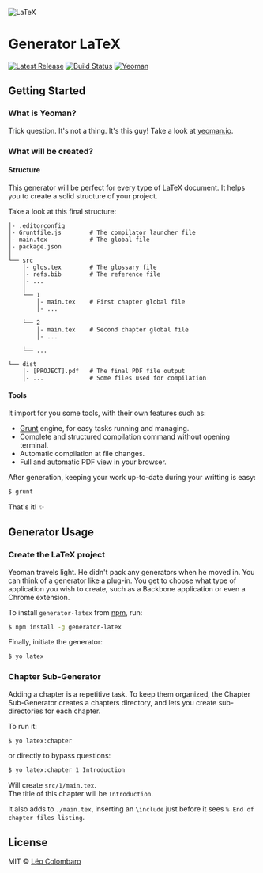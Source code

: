﻿![LaTeX](https://upload.wikimedia.org/wikipedia/commons/thumb/9/92/LaTeX_logo.svg/220px-LaTeX_logo.svg.png)

Generator LaTeX
===============
[![Latest Release](https://img.shields.io/npm/v/generator-latex.svg?style=flat)](https://www.npmjs.org/package/generator-latex)
[![Build Status](https://img.shields.io/travis/LeoColomb/generator-latex.svg?style=flat)](https://travis-ci.org/LeoColomb/generator-latex)
[![Yeoman](https://img.shields.io/badge/generator-yeoman-5aadbb.svg?style=flat)](http://yeoman.io)

## Getting Started

### What is Yeoman?

Trick question. It's not a thing. It's this guy! Take a look at [yeoman.io](http://yeoman.io).

### What will be created?

#### Structure

This generator will be perfect for every type of LaTeX document.
It helps you to create a solid structure of your project.

Take a look at this final structure:

```
│- .editorconfig
│- Gruntfile.js        # The compilator launcher file
│- main.tex            # The global file
│- package.json
│
└── src
    │- glos.tex        # The glossary file
    │- refs.bib        # The reference file
    │- ...
    │
    └── 1
        │- main.tex    # First chapter global file
        │- ...

    └── 2
        │- main.tex    # Second chapter global file
        │- ...

    └── ...

└── dist
    │- [PROJECT].pdf   # The final PDF file output
    │- ...             # Some files used for compilation
```

#### Tools

It import for you some tools, with their own features such as:
* [Grunt](http://gruntjs.com/) engine, for easy tasks running and managing.
* Complete and structured compilation command without opening terminal.
* Automatic compilation at file changes.
* Full and automatic PDF view in your browser.

After generation, keeping your work up-to-date during your writting is easy:

```bash
$ grunt
```

That's it! :sparkles:

## Generator Usage

### Create the LaTeX project

Yeoman travels light. He didn't pack any generators when he moved in. You can think of a generator like a plug-in. You get to choose what type of application you wish to create, such as a Backbone application or even a Chrome extension.

To install `generator-latex` from [npm](https://www.npmjs.org/), run:

```bash
$ npm install -g generator-latex
```

Finally, initiate the generator:

```bash
$ yo latex
```

### Chapter Sub-Generator

Adding a chapter is a repetitive task. To keep them organized, the Chapter Sub-Generator creates a chapters directory, and lets you create sub-directories for each chapter.

To run it:
```bash
$ yo latex:chapter
```

or directly to bypass questions:

```bash
$ yo latex:chapter 1 Introduction
```

Will create `src/1/main.tex`.  
The title of this chapter will be `Introduction`.

It also adds to `./main.tex`, inserting an `\include` just before it sees `% End of chapter files listing`.

## 


## License

MIT © [Léo Colombaro](http://colombaro.fr)
